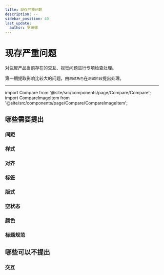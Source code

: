 ```yaml
---
title: 现存严重问题
description: --
sidebar_position: 40
last_update:
  author: 罗绮娜
---
```


# 现存严重问题

对瓴犀产品当前存在的交互、视觉问题进行专项检查处理。

第一期提取影响比较大的问题，由`测试角色`在`测试阶段`提出处理。

---

import Compare from '@site/src/components/page/Compare/Compare';
import CompareImageItem from '@site/src/components/page/Compare/CompareImageItem';


## 哪些需要提出

### 间距

<Compare>
  <CompareImageItem
    url={require('./images/是-能力中心-间距.jpg').default}
    type="success"
    title="正确的间距大多数都是在 16px 。">
  </CompareImageItem>
  <CompareImageItem
    url={require('./images/否-能力中心-间距.jpg').default}
    type="error"
    title="线上很多间距不统一，间距不应太大或太小。">
  </CompareImageItem>
</Compare>

<Compare>
  <CompareImageItem
    url={require('./images/是-能力中心-间距2.jpg').default}
    type="success"
    title="正确的间距大多数都是在 16px 。">
  </CompareImageItem>
  <CompareImageItem
    url={require('./images/否-能力中心-间距2.jpg').default}
    type="error"
    title="线上很多间距不统一，间距不应太小。">
  </CompareImageItem>
</Compare>

### 样式

<Compare>
  <CompareImageItem
    url={require('./images/是-能力中心-样式.jpg').default}
    type="success"
    title="正确的按钮宽度，正确的按钮样式。">
  </CompareImageItem>
  <CompareImageItem
    url={require('./images/否-能力中心-样式.jpg').default}
    type="error"
    title="按钮的宽度不应太宽或太窄，按钮样式不应与设计图样式不一致。">
  </CompareImageItem>
</Compare>

### 对齐

<Compare>
  <CompareImageItem
    url={require('./images/是-能力中心-对齐.jpg').default}
    type="success"
    title="列表内容应左对齐。">
  </CompareImageItem>
  <CompareImageItem
    url={require('./images/否-能力中心-对齐.jpg').default}
    type="error"
    title="列表内容不应居中对齐。">
  </CompareImageItem>
</Compare>

### 标签

<Compare>
  <CompareImageItem
    url={require('./images/是-能力中心-标签状态.jpg').default}
    type="success"
    title="正确的状态用法与样式，不同状态应使用不同的样式。">
  </CompareImageItem>
  <CompareImageItem
    url={require('./images/否-能力中心-标签状态.jpg').default}
    type="error"
    title="不同状态不应都使用同一个样式。">
  </CompareImageItem>
</Compare>

### 版式

<Compare>
  <CompareImageItem
    url={require('./images/是-能力中心-版式.jpg').default}
    type="success"
    title="表单应使用2列排版方式。">
  </CompareImageItem>
  <CompareImageItem
    url={require('./images/否-能力中心-版式.jpg').default}
    type="error"
    title="表单不应使用3列排版方式。">
  </CompareImageItem>
</Compare>

<Compare>
  <CompareImageItem
    url={require('./images/是-能力中心-排列.jpg').default}
    type="success"
    title="列表字段应使用单行排列。">
  </CompareImageItem>
  <CompareImageItem
    url={require('./images/否-能力中心-排列.jpg').default}
    type="error"
    title="列表字段不应使用双行排列。">
  </CompareImageItem>
</Compare>

<Compare>
  <CompareImageItem
    url={require('./images/是-能力中心-版式2.jpg').default}
    type="success"
    title="卡片左上角应为标题，右上角应为流转记录切换选项卡。">
  </CompareImageItem>
  <CompareImageItem
    url={require('./images/否-能力中心-版式2.jpg').default}
    type="error"
    title="流转记录切换不应放在卡片左上角。">
  </CompareImageItem>
</Compare>

### 空状态

<Compare>
  <CompareImageItem
    url={require('./images/是-能力中心-空状态.jpg').default}
    type="success"
    title="内容为空时应显示为‘--’。">
  </CompareImageItem>
  <CompareImageItem
    url={require('./images/否-能力中心-空状态.jpg').default}
    type="error"
    title="内容为空时不应显示为‘空白’或者是‘-’。">
  </CompareImageItem>
</Compare>

### 颜色

<Compare>
  <CompareImageItem
    url={require('./images/是-能力中心-颜色.jpg').default}
    type="success"
    title="选中字体应使用黑色，未选中字体应使用灰色。">
  </CompareImageItem>
  <CompareImageItem
    url={require('./images/否-能力中心-颜色.jpg').default}
    type="error"
    title="选中与未选中不应都使用主题色。">
  </CompareImageItem>
</Compare>

### 标题规范

<Compare>
  <CompareImageItem
    url={require('./images/是-能力中心-标题规范.jpg').default}
    type="success"
    title="新增标题应为新增xxx，详情标题应为商品的名称或是订单号。">
  </CompareImageItem>
  <CompareImageItem
    url={require('./images/否-能力中心-标题规范.jpg').default}
    type="error"
    title="新增标题不应为新增，详情标题不应为查看属性。">
  </CompareImageItem>
</Compare>

## 哪些可以不提出

### 交互
